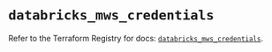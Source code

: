 # `databricks_mws_credentials`

Refer to the Terraform Registry for docs: [`databricks_mws_credentials`](https://registry.terraform.io/providers/databricks/databricks/1.55.0/docs/resources/mws_credentials).
